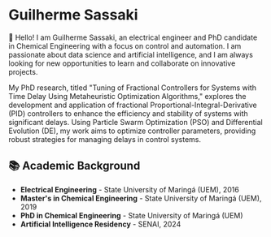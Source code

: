 # Guilherme Sassaki

👋 Hello! I am Guilherme Sassaki, an electrical engineer and PhD candidate in Chemical Engineering with a focus on control and automation. I am passionate about data science and artificial intelligence, and I am always looking for new opportunities to learn and collaborate on innovative projects.

My PhD research, titled "Tuning of Fractional Controllers for Systems with Time Delay Using Metaheuristic Optimization Algorithms," explores the development and application of fractional Proportional-Integral-Derivative (PID) controllers to enhance the efficiency and stability of systems with significant delays. Using Particle Swarm Optimization (PSO) and Differential Evolution (DE), my work aims to optimize controller parameters, providing robust strategies for managing delays in control systems.

## 📚 Academic Background
- **Electrical Engineering** - State University of Maringá (UEM), 2016
- **Master's in Chemical Engineering** - State University of Maringá (UEM), 2019
- **PhD in Chemical Engineering** - State University of Maringá (UEM)
- **Artificial Intelligence Residency** - SENAI, 2024


